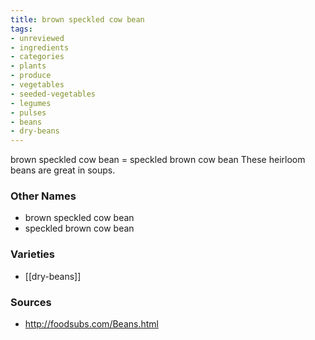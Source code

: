 ```yaml
---
title: brown speckled cow bean
tags:
- unreviewed
- ingredients
- categories
- plants
- produce
- vegetables
- seeded-vegetables
- legumes
- pulses
- beans
- dry-beans
---
```

brown speckled cow bean = speckled brown cow bean These heirloom beans are great in soups.

### Other Names

* brown speckled cow bean
* speckled brown cow bean

### Varieties

* [[dry-beans]]

### Sources
* http://foodsubs.com/Beans.html
